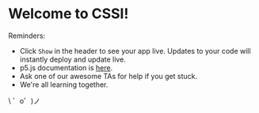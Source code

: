 Welcome to CSSI!
=================

Reminders:

- Click `Show` in the header to see your app live. Updates to your code will instantly deploy and update live.
- p5.js documentation is [here](https://p5js.org/reference/).
- Ask one of our awesome TAs for help if you get stuck.
- We're all learning together.

\ ゜o゜)ノ
